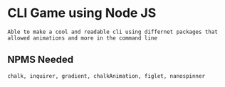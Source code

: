 # CLI Game using Node JS
    Able to make a cool and readable cli using differnet packages that allowed animations and more in the command line
## NPMS Needed
    chalk, inquirer, gradient, chalkAnimation, figlet, nanospinner
